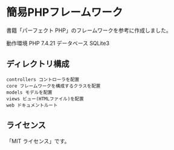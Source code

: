 # 簡易PHPフレームワーク

書籍「パーフェクト PHP」のフレームワークを参考に作成しました。

動作環境
PHP 7.4.21
データベース
SQLite3

## ディレクトリ構成

```
controllers コントローラを配置
core フレームワークを構成するクラスを配置
models モデルを配置
views ビュー(HTMLファイル)を配置
web ドキュメントルート
```

## ライセンス

「MIT ライセンス」です。
